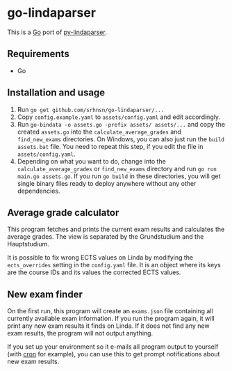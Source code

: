 go-lindaparser
==============
This is a [Go](https://golang.org/) port of [py-lindaparser](https://github.com/srhnsn/py-lindaparser).

Requirements
------------
* Go

Installation and usage
----------------------
1. Run `go get github.com/srhnsn/go-lindaparser/...`
1. Copy `config.example.yaml` to `assets/config.yaml` and edit accordingly.
1. Run `go-bindata -o assets.go -prefix assets/ assets/...` and copy the created `assets.go` into the `calculate_average_grades` and `find_new_exams` directories. On Windows, you can also just run the `build assets.bat` file. You need to repeat this step, if you edit the file in `assets/config.yaml`.
1. Depending on what you want to do, change into the `calculate_average_grades` or `find_new_exams` directory and run `go run main.go assets.go`. If you run `go build` in these directories, you will get single binary files ready to deploy anywhere without any other dependencies.

Average grade calculator
------------------------
This program fetches and prints the current exam results and calculates the average grades. The view is separated by the Grundstudium and the Hauptstudium.

It is possible to fix wrong ECTS values on Linda by modifying the `ects_overrides` setting in the `config.yaml` file. It is an object where its keys are the course IDs and its values the corrected ECTS values.

New exam finder
---------------
On the first run, this program will create an `exams.json` file containing all currently available exam information. If you run the program again, it will print any new exam results it finds on Linda. If it does not find any new exam results, the program will not output anything.

If you set up your environment so it e-mails all program output to yourself (with [cron](https://en.wikipedia.org/wiki/Cron) for example), you can use this to get prompt notifications about new exam results.
